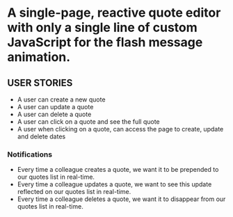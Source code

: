 # A single-page, reactive quote editor with only a single line of custom JavaScript for the flash message animation.

## USER STORIES

- A user can create a new quote
- A user can update a quote
- A user can delete a quote
- A user can click on a quote and see the full quote
- A user when clicking on a quote, can access the page to create, update and delete dates

### Notifications

- Every time a colleague creates a quote, we want it to be prepended to our quotes list in real-time.
- Every time a colleague updates a quote, we want to see this update reflected on our quotes list in real-time.
- Every time a colleague deletes a quote, we want it to disappear from our quotes list in real-time.
